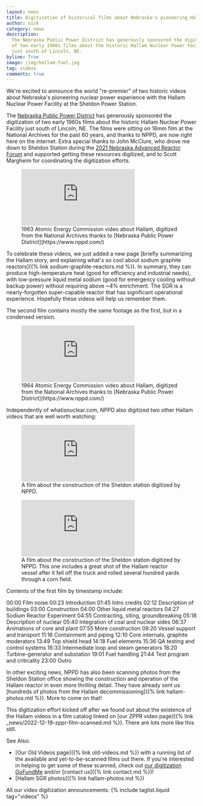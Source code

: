 ```yaml
---
layout: news
title: Digitization of historical films about Nebraska's pioneering Hallam Sodium Graphite Reactor.
author: nick
category: news
description:
  The Nebraska Public Power District has generously sponsored the digitization
  of two early 1960s films about the historic Hallam Nuclear Power Facility
  just south of Lincoln, NE.
byline: True
image: /img/hallam-fuel.jpg
tag: videos
comments: true
---
```


<div class="row">
<div class="col-md-8" markdown="1">

We're excited to announce the world "re-premier" of two historic videos about
Nebraska's pioneering nuclear power experience with the Hallam Nuclear Power
Facility at the Sheldon Power Station.

The [Nebraska Public Power District](https://www.nppd.com/) has generously
sponsored the digitization of two early 1960s films about the historic Hallam
Nuclear Power Facility just south of Lincoln, NE. The films were sitting on 16mm
film at the National Archives for the past 60 years, and thanks to NPPD, are now
right here on the internet. Extra special thanks to John McClure, who drove me
down to Sheldon Station during the [2021 Nebraska Advanced Reactor
Forum](https://advancednuclearcoalition.org/forum/) and supported getting these
resources digitized, and to Scott Margheim for coordinating the digitization
efforts.

<figure>
<div class="ratio ratio-16x9">
<iframe
src="https://www.youtube.com/embed/ey1MO_1DkL4?start=20" title="A video about
the Hallam SGR" frameborder="0" allow="accelerometer; autoplay; clipboard-write;
encrypted-media; gyroscope; picture-in-picture; web-share"
allowfullscreen></iframe> 
</div>
<figcaption markdown="1">1963 Atomic Energy Commission
video about Hallam, digitized from the National Archives thanks to [Nebraska
Public Power District](https://www.nppd.com/) 
</figcaption> 
</figure>

To celebrate these videos, we just added a new page [briefly summarizing the
Hallam story, and explaining what's so cool about sodium graphite reactors]({%
link sodium-graphite-reactors.md %}). In summary, they can produce
high-temperature heat (good for efficiency and industrial needs), with
low-pressure liquid metal sodium (good for emergency cooling without backup
power) without requiring above ~4% enrichment. The SGR is a nearly-forgotten
super-capable reactor that has significant operational experience. Hopefully
these videos will help us remember them.

The second film contains mostly the same footage as the first, but
in a condensed version.

<figure>
<div class="ratio ratio-16x9">
<iframe src="https://www.youtube.com/embed/H1kazdkkB5o"
title="YouTube video player" frameborder="0" allow="accelerometer; autoplay;
clipboard-write; encrypted-media; gyroscope; picture-in-picture; web-share"
allowfullscreen></iframe> 
</div>
<figcaption markdown="1">1964 Atomic Energy Commission
video about Hallam, digitized from the National Archives
thanks to [Nebraska Public Power District](https://www.nppd.com/)
</figcaption> 
</figure>

Independently of whatisnuclear.com, NPPD also digitized two other Hallam videos that
are well worth watching:

<figure>
<div class="ratio ratio-16x9">
<iframe src="https://www.youtube.com/embed/gV9FjSIEKUo" title="YouTube video player" frameborder="0" allow="accelerometer; autoplay; clipboard-write; encrypted-media; gyroscope; picture-in-picture; web-share" allowfullscreen></iframe>
</div>
<figcaption markdown="1">A film about the construction of the Sheldon station digitized by NPPD.
</figcaption> 
</figure>

<figure>
<div class="ratio ratio-16x9">
<iframe src="https://www.youtube.com/embed/hd7CJvZ6ZAg" title="YouTube video player" frameborder="0" allow="accelerometer; autoplay; clipboard-write; encrypted-media; gyroscope; picture-in-picture; web-share" allowfullscreen></iframe>
</div>
<figcaption markdown="1">A film about the construction of the Sheldon station digitized by NPPD. This one includes a great shot of the Hallam reactor vessel after it fell off the truck
and rolled several hundred yards through a corn field.
</figcaption> 
</figure>

Contents of the first film by timestamp include:

00:00 Film noise
00:23 Introduction
01:45 Intro credits
02:12 Description of buildings
03:00 Construction
04:00 Other liquid metal reactors
04:27 Sodium Reactor Experiment
04:55 Contracting, siting, groundbreaking
05:18 Description of nuclear
05:40 Integration of coal and nuclear sides
06:37 Animations of core and plant
07:55 More construction
09:20 Vessel support and transport
11:16 Containment and piping
12:10 Core internals, graphite moderators
13:49 Top shield head
14:18 Fuel elements
15:36 QA testing and control systems
16:33 Intermediate loop and steam generators
18:20 Turbine-generator and substation
19:01 Fuel handling
21:44 Test program and criticality
23:00 Outro

In other exciting news, NPPD has also been scanning photos from
the Sheldon Station office showing the construction and operation of the Hallam
reactor in even more thrilling detail. They have already sent us [hundreds
of photos from the Hallam decommissioning]({% link hallam-photos.md %}).
More to come on that!

This digitization effort kicked off after we found out about the existence of the Hallam
videos in a film catalog linked on [our ZPPR video page]({% link _news/2022-12-19-zppr-film-scanned.md %}).
There are lots more like this still.

See Also:

- [Our Old Videos page]({% link old-videos.md %}) with a running list of the
  available and yet-to-be-scanned films out there. If you're interested in helping
  to get some of these scanned, check out [our digitization
  GoFundMe](https://www.gofundme.com/f/the-digitization-of-old-nuclear-energy-videos)
  and/or [contact us]({% link contact.md %})!
- [Hallam SGR photos]({% link hallam-photos.md %})

All our video digitization announcements:
{% include taglist.liquid tag="videos" %}

</div></div>
